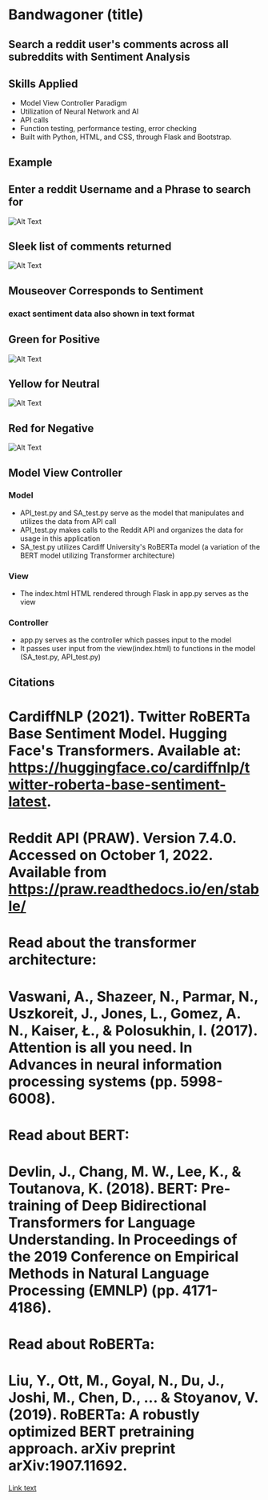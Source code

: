 # Bandwagoner (title)
## Search a reddit user's comments across all subreddits with Sentiment Analysis
## Skills Applied

- Model View Controller Paradigm
- Utilization of Neural Network and AI
- API calls
- Function testing, performance testing, error checking
- Built with Python, HTML, and CSS, through Flask and Bootstrap.


## Example

## Enter a reddit Username and a Phrase to search for
![Alt Text](./readmeimages/1.jpg)
## Sleek list of comments returned
![Alt Text](./readmeimages/2.jpg)
## Mouseover Corresponds to Sentiment
### exact sentiment data also shown in text format
## Green for Positive
![Alt Text](./readmeimages/3.jpg)
## Yellow for Neutral
![Alt Text](./readmeimages/4.jpg)
## Red for Negative
![Alt Text](./readmeimages/5.jpg)







## Model View Controller
### Model
- API_test.py and SA_test.py serve as the model that manipulates and utilizes the data from API call
- API_test.py makes calls to the Reddit API and organizes the data for usage in this application
- SA_test.py utilizes Cardiff University's RoBERTa model (a variation of the BERT model utilizing Transformer architecture)
### View
- The index.html HTML rendered through Flask in app.py serves as the view
### Controller
- app.py serves as the controller which passes input to the model
- It passes user input from the view(index.html) to functions in the model (SA_test.py, API_test.py)



## Citations
# CardiffNLP (2021). Twitter RoBERTa Base Sentiment Model. Hugging Face's Transformers. Available at: https://huggingface.co/cardiffnlp/twitter-roberta-base-sentiment-latest. 
# Reddit API (PRAW). Version 7.4.0. Accessed on October 1, 2022. Available from https://praw.readthedocs.io/en/stable/
# Read about the transformer architecture:
# Vaswani, A., Shazeer, N., Parmar, N., Uszkoreit, J., Jones, L., Gomez, A. N., Kaiser, Ł., & Polosukhin, I. (2017). Attention is all you need. In Advances in neural information processing systems (pp. 5998-6008).
# Read about BERT:
# Devlin, J., Chang, M. W., Lee, K., & Toutanova, K. (2018). BERT: Pre-training of Deep Bidirectional Transformers for Language Understanding. In Proceedings of the 2019 Conference on Empirical Methods in Natural Language Processing (EMNLP) (pp. 4171-4186).
# Read about RoBERTa:
# Liu, Y., Ott, M., Goyal, N., Du, J., Joshi, M., Chen, D., ... & Stoyanov, V. (2019). RoBERTa: A robustly optimized BERT pretraining approach. arXiv preprint arXiv:1907.11692.

[Link text](https://www.example.com)
